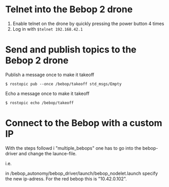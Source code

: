 # Telnet into the Bebop 2 drone

1. Enable telnet on the drone by quickly pressing the power button 4 times
2. Log in with `$telnet 192.168.42.1`

# Send and publish topics to the Bebop 2 drone

Publish a message once to make it takeoff

```
$ rostopic pub --once /bebop/takeoff std_msgs/Empty
```
Echo a message once to make it takeoff

```
$ rostopic echo /bebop/takeoff 
```


# Connect to the Bebop with a custom IP

With the steps followd i "multiple_bebops" one has to go into the bebop-driver and change the launce-file.

i.e.

in /bebop_autonomy/bebop_driver/launch/bebop_nodelet.launch
specify the new ip-adress. For the red bebop this is "10.42.0.102".